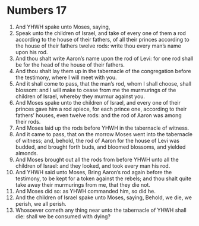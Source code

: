 ﻿# Numbers 17
1. And YHWH spake unto Moses, saying, 
2. Speak unto the children of Israel, and take of every one of them a rod according to the house of their fathers, of all their princes according to the house of their fathers twelve rods: write thou every man’s name upon his rod. 
3. And thou shalt write Aaron’s name upon the rod of Levi: for one rod shall be for the head of the house of their fathers. 
4. And thou shalt lay them up in the tabernacle of the congregation before the testimony, where I will meet with you. 
5. And it shall come to pass, that the man’s rod, whom I shall choose, shall blossom: and I will make to cease from me the murmurings of the children of Israel, whereby they murmur against you. 
6.  And Moses spake unto the children of Israel, and every one of their princes gave him a rod apiece, for each prince one, according to their fathers’ houses, even twelve rods: and the rod of Aaron was among their rods. 
7. And Moses laid up the rods before YHWH in the tabernacle of witness. 
8. And it came to pass, that on the morrow Moses went into the tabernacle of witness; and, behold, the rod of Aaron for the house of Levi was budded, and brought forth buds, and bloomed blossoms, and yielded almonds. 
9. And Moses brought out all the rods from before YHWH unto all the children of Israel: and they looked, and took every man his rod. 
10.  And YHWH said unto Moses, Bring Aaron’s rod again before the testimony, to be kept for a token against the rebels; and thou shalt quite take away their murmurings from me, that they die not. 
11. And Moses did so: as YHWH commanded him, so did he. 
12. And the children of Israel spake unto Moses, saying, Behold, we die, we perish, we all perish. 
13. Whosoever cometh any thing near unto the tabernacle of YHWH shall die: shall we be consumed with dying? 

